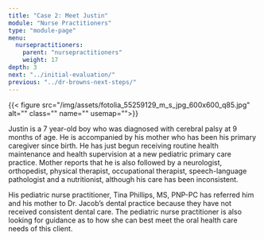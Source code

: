 ```yaml
---
title: "Case 2: Meet Justin"
module: "Nurse Practitioners"
type: "module-page"
menu:
  nursepractitioners:
    parent: "nursepractitioners"
    weight: 17
depth: 3
next: "../initial-evaluation/"
previous: "../dr-browns-next-steps/"
---
```

<div class="pageblock right img-polaroid img-rounded">
<div class="caption">
</div>
{{< figure src="/img/assets/fotolia_55259129_m_s_jpg_600x600_q85.jpg" alt="" class="" name="" usemap="">}}</div><div class="pageblock"><p>Justin is a 7 year-old boy who was diagnosed with cerebral palsy at 9 months of age.  He is accompanied by his mother who has been his primary caregiver since birth.  He has just begun receiving routine health maintenance and health supervision at a new pediatric primary care practice. Mother reports that he is also followed by a neurologist, orthopedist, physical therapist, occupational therapist, speech-language pathologist and a nutritionist, although his care has been inconsistent.</p>
<p>His pediatric nurse practitioner, Tina Phillips, MS, PNP-PC has referred him and his mother to Dr. Jacob’s dental practice because they have not received consistent dental care.  The pediatric nurse practitioner is also looking for guidance as to how she can best meet the oral health care needs of this client.</p>
</div>